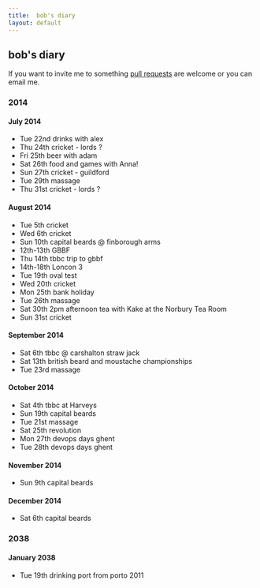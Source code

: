 ```yaml
---
title:  bob's diary
layout: default
---
```

## bob's diary ##

If you want to invite me to something [pull requests](https://github.com/rjw1/randomness.org.uk/blob/master/diary/index.md)
are welcome or you can email me.

### 2014 ###

#### July 2014 ####

* Tue 22nd drinks with alex
* Thu 24th cricket - lords ?
* Fri 25th beer with adam
* Sat 26th food and games with Anna!
* Sun 27th cricket - guildford
* Tue 29th massage
* Thu 31st cricket - lords ?

#### August 2014 ####

* Tue 5th cricket
* Wed 6th cricket
* Sun 10th capital beards @ finborough arms 
* 12th-13th GBBF
* Thu 14th tbbc trip to gbbf
* 14th-18th Loncon 3
* Tue 19th oval test
* Wed 20th cricket
* Mon 25th bank holiday
* Tue 26th massage
* Sat 30th 2pm afternoon tea with Kake at the Norbury Tea Room
* Sun 31st cricket

#### September 2014 ####

* Sat 6th tbbc @ carshalton straw jack
* Sat 13th british beard and moustache championships
* Tue 23rd massage

#### October 2014 ####

* Sat 4th tbbc at Harveys
* Sun 19th capital beards
* Tue 21st massage
* Sat 25th revolution
* Mon 27th devops days ghent
* Tue 28th devops days ghent

#### November 2014 ####

* Sun 9th capital beards

#### December 2014 ####

* Sat 6th capital beards


### 2038 ###

#### January 2038 ####

* Tue 19th drinking port from porto 2011

